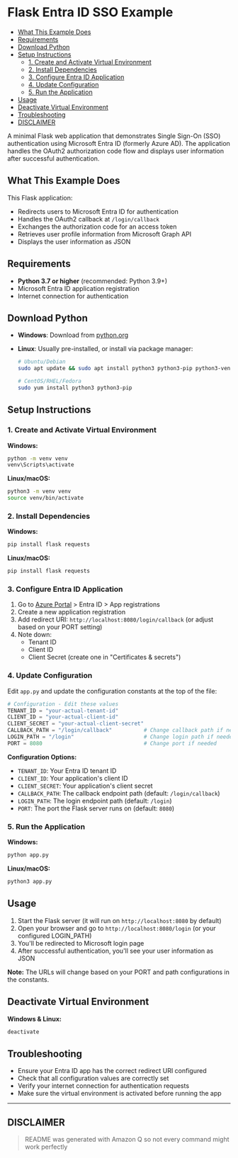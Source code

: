 # Flask Entra ID SSO Example <!-- omit in toc -->

- [What This Example Does](#what-this-example-does)
- [Requirements](#requirements)
- [Download Python](#download-python)
- [Setup Instructions](#setup-instructions)
  - [1. Create and Activate Virtual Environment](#1-create-and-activate-virtual-environment)
  - [2. Install Dependencies](#2-install-dependencies)
  - [3. Configure Entra ID Application](#3-configure-entra-id-application)
  - [4. Update Configuration](#4-update-configuration)
  - [5. Run the Application](#5-run-the-application)
- [Usage](#usage)
- [Deactivate Virtual Environment](#deactivate-virtual-environment)
- [Troubleshooting](#troubleshooting)
- [DISCLAIMER](#disclaimer)

A minimal Flask web application that demonstrates Single Sign-On (SSO) authentication using Microsoft Entra ID (formerly Azure AD). The application handles the OAuth2 authorization code flow and displays user information after successful authentication.

## What This Example Does

This Flask application:

- Redirects users to Microsoft Entra ID for authentication
- Handles the OAuth2 callback at `/login/callback`
- Exchanges the authorization code for an access token
- Retrieves user profile information from Microsoft Graph API
- Displays the user information as JSON

## Requirements

- **Python 3.7 or higher** (recommended: Python 3.9+)
- Microsoft Entra ID application registration
- Internet connection for authentication

## Download Python

- **Windows**: Download from [python.org](https://www.python.org/downloads/windows/)
- **Linux**: Usually pre-installed, or install via package manager:

  ```bash
  # Ubuntu/Debian
  sudo apt update && sudo apt install python3 python3-pip python3-venv
  
  # CentOS/RHEL/Fedora
  sudo yum install python3 python3-pip
  ```

## Setup Instructions

### 1. Create and Activate Virtual Environment

**Windows:**

```cmd
python -m venv venv
venv\Scripts\activate
```

**Linux/macOS:**

```bash
python3 -m venv venv
source venv/bin/activate
```

### 2. Install Dependencies

**Windows:**

```cmd
pip install flask requests
```

**Linux/macOS:**

```bash
pip install flask requests
```

### 3. Configure Entra ID Application

1. Go to [Azure Portal](https://portal.azure.com) > Entra ID > App registrations
2. Create a new application registration
3. Add redirect URI: `http://localhost:8080/login/callback` (or adjust based on your PORT setting)
4. Note down:
   - Tenant ID
   - Client ID
   - Client Secret (create one in "Certificates & secrets")

### 4. Update Configuration

Edit `app.py` and update the configuration constants at the top of the file:

```python
# Configuration - Edit these values
TENANT_ID = "your-actual-tenant-id"
CLIENT_ID = "your-actual-client-id"
CLIENT_SECRET = "your-actual-client-secret"
CALLBACK_PATH = "/login/callback"          # Change callback path if needed
LOGIN_PATH = "/login"                      # Change login path if needed
PORT = 8080                                # Change port if needed
```

**Configuration Options:**

- `TENANT_ID`: Your Entra ID tenant ID
- `CLIENT_ID`: Your application's client ID
- `CLIENT_SECRET`: Your application's client secret
- `CALLBACK_PATH`: The callback endpoint path (default: `/login/callback`)
- `LOGIN_PATH`: The login endpoint path (default: `/login`)
- `PORT`: The port the Flask server runs on (default: `8080`)

### 5. Run the Application

**Windows:**

```cmd
python app.py
```

**Linux/macOS:**

```bash
python3 app.py
```

## Usage

1. Start the Flask server (it will run on `http://localhost:8080` by default)
2. Open your browser and go to `http://localhost:8080/login` (or your configured LOGIN_PATH)
3. You'll be redirected to Microsoft login page
4. After successful authentication, you'll see your user information as JSON

**Note:** The URLs will change based on your PORT and path configurations in the constants.

## Deactivate Virtual Environment

**Windows & Linux:**

```bash
deactivate
```

## Troubleshooting

- Ensure your Entra ID app has the correct redirect URI configured
- Check that all configuration values are correctly set
- Verify your internet connection for authentication requests
- Make sure the virtual environment is activated before running the app

---

## DISCLAIMER

> README was generated with Amazon Q so not every command might work perfectly
